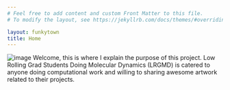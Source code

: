 ```yaml
---
# Feel free to add content and custom Front Matter to this file.
# To modify the layout, see https://jekyllrb.com/docs/themes/#overriding-theme-defaults

layout: funkytown
title: Home
---
```

![image](/assets/gif/anim.gif)
Welcome, this is where I explain the purpose of this project. Low Rolling Grad Students Doing Molecular Dynamics (LRGMD) is catered to anyone doing computational work and willing to sharing awesome artwork related to their projects.
